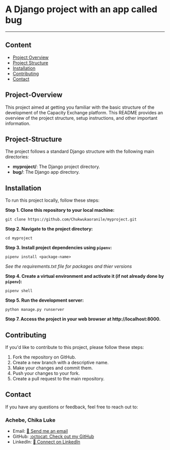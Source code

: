 # A Django project with an app called bug
___

## **Content**

- [Project Overview](#Project-Overview)
- [Project Structure](#Project-Structure)
- [Installation](#Installation)
- [Contributing](#Contributing)
- [Contact](#contact)

## Project-Overview

This project aimed at getting you familiar with the basic structure of the development of the Capacity Exchange platform. This README provides an overview of the project structure, setup instructions, and other important information.


## Project-Structure

The project follows a standard Django structure with the following main directories:

- **myproject/**: The Django project directory.
- **bug/**: The Django app directory.

## Installation

To run this project locally, follow these steps:

**Step 1. Clone this repository to your local machine:**

	git clone https://github.com/Chukwukaoranile/myproject.git

**Step 2. Navigate to the project directory:**

	cd myproject

**Step 3. Install project dependencies using `pipenv`:**

	pipenv install <package-name>

_See the requirements.txt file for packages and thier versions_

**Step 4. Create a virtual environment and activate it (if not already done by `pipenv`):**

	pipenv shell

**Step 5. Run the development server:**

	python manage.py runserver

**Step 7. Access the project in your web browser at http://localhost:8000.**

## Contributing

If you'd like to contribute to this project, please follow these steps:

1. Fork the repository on GitHub.
2. Create a new branch with a descriptive name.
3. Make your changes and commit them.
4. Push your changes to your fork.
5. Create a pull request to the main repository.


## Contact

If you have any questions or feedback, feel free to reach out to:

### **Achebe, Chika Luke** 

- Email: [:email: Send me an email](mailto:prosperbinary@gmail.com)
- GitHub: [:octocat: Check out my GitHub](https://github.com/Chukwukaoranile)
- LinkedIn: [:link: Connect on LinkedIn](https://www.linkedin.com/in/chika-luke-achebe-b32b87bb?utm_source=share&utm_campaign=share_via&utm_content=profile&utm_medium=android_app)




[:email:]: https://raw.githubusercontent.com/github/explore/main/topics/email/email.png
[:octocat:]: https://raw.githubusercontent.com/github/explore/main/topics/octocat/octocat.png
[:link:]: https://raw.githubusercontent.com/github/explore/main/topics/linkedin/linkedin.png
